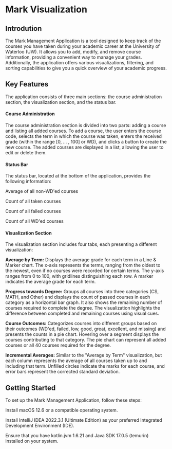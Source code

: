 # Mark Visualization

## Introdution
The Mark Management Application is a tool designed to keep track of the courses you have taken during your academic career at the University of Waterloo (UW). It allows you to add, modify, and remove course information, providing a convenient way to manage your grades. Additionally, the application offers various visualizations, filtering, and sorting capabilities to give you a quick overview of your academic progress.

## Key Features
The application consists of three main sections: the course administration section, the visualization section, and the status bar.

#### Course Administration
The course administration section is divided into two parts: adding a course and listing all added courses.        To add a course, the user enters the course code, selects the term in which the course was taken, enters the received grade (within the range [0, ...       , 100] or WD), and clicks a button to create the new course.        The added courses are displayed in a list, allowing the user to edit or delete them.

#### Status Bar
The status bar, located at the bottom of the application, provides the following information:

Average of all non-WD'ed courses

Count of all taken courses

Count of all failed courses

Count of all WD'ed courses

#### Visualization Section
The visualization section includes four tabs, each presenting a different visualization:

**Average by Term:** Displays the average grade for each term in a Line & Marker chart. The x-axis represents the terms, ranging from the oldest to the newest, even if no courses were recorded for certain terms. The y-axis ranges from 0 to 100, with gridlines distinguishing each row. A marker indicates the average grade for each term.

**Progress towards Degree:** Groups all courses into three categories (CS, MATH, and Other) and displays the count of passed courses in each category as a horizontal bar graph. It also shows the remaining number of courses required to complete the degree. The visualization highlights the difference between completed and remaining courses using visual cues.

**Course Outcomes:** Categorizes courses into different groups based on their outcomes (WD'ed, failed, low, good, great, excellent, and missing) and presents the counts in a pie chart.   Hovering over a segment displays the courses contributing to that category. The pie chart can represent all added courses or all 40 courses required for the degree.

**Incremental Averages:** Similar to the "Average by Term" visualization, but each column represents the average of all courses taken up to and including that term. Unfilled circles indicate the marks for each course, and error bars represent the corrected standard deviation.

## Getting Started
To set up the Mark Management Application, follow these steps:

Install macOS 12.6 or a compatible operating system.

Install IntelliJ IDEA 2022.3.1 (Ultimate Edition) as your preferred Integrated Development Environment (IDE).

Ensure that you have kotlin.jvm 1.6.21 and Java SDK 17.0.5 (temurin) installed on your system.